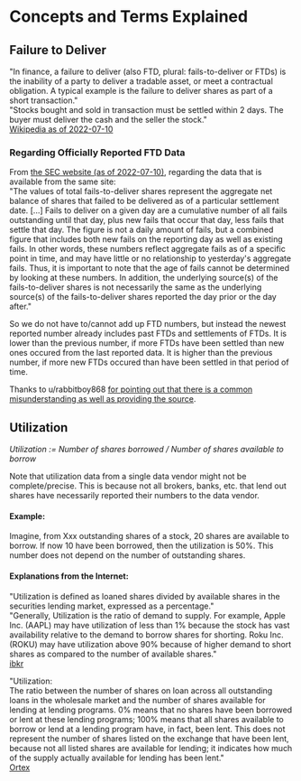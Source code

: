 # Concepts and Terms Explained

## Failure to Deliver

"In finance, a failure to deliver (also FTD, plural: fails-to-deliver or FTDs) is the inability of a party to deliver a tradable asset, or meet a contractual obligation. A typical example is the failure to deliver shares as part of a short transaction."  
"Stocks bought and sold in transaction must be settled within 2 days. The buyer must deliver the cash and the seller the stock."  
[Wikipedia as of 2022-07-10](https://en.wikipedia.org/wiki/Failure_to_deliver)

### Regarding Officially Reported FTD Data

From [the SEC website (as of 2022-07-10)](https://www.sec.gov/data/foiadocsfailsdatahtm), regarding the data that is available from the same site:  
"The values of total fails-to-deliver shares represent the aggregate net balance of shares that failed to be delivered as of a particular settlement date. [...] Fails to deliver on a given day are a cumulative number of all fails outstanding until that day, plus new fails that occur that day, less fails that settle that day. The figure is not a daily amount of fails, but a combined figure that includes both new fails on the reporting day as well as existing fails. In other words, these numbers reflect aggregate fails as of a specific point in time, and may have little or no relationship to yesterday's aggregate fails. Thus, it is important to note that the age of fails cannot be determined by looking at these numbers. In addition, the underlying source(s) of the fails-to-deliver shares is not necessarily the same as the underlying source(s) of the fails-to-deliver shares reported the day prior or the day after."

So we do not have to/cannot add up FTD numbers, but instead the newest reported number already includes past FTDs and settlements of FTDs. It is lower than the previous number, if more FTDs have been settled than new ones occured from the last reported data. It is higher than the previous number, if more new FTDs occured than have been settled in that period of time.

Thanks to u/rabbitboy868 [for pointing out that there is a common misunderstanding as well as providing the source](https://www.reddit.com/r/Superstonk/comments/vvh7zr/clearing_up_misunderstandings_about_ftds/).

## Utilization

*Utilization := Number of shares borrowed / Number of shares available to borrow*

Note that utilization data from a single data vendor might not be complete/precise. This is because not all brokers, banks, etc. that lend out shares have necessarily reported their numbers to the data vendor.

#### Example:
Imagine, from Xxx outstanding shares of a stock, 20 shares are available to borrow. If now 10 have been borrowed, then the utilization is 50%. This number does not depend on the number of outstanding shares.

#### Explanations from the Internet:

"Utilization is defined as loaned shares divided by available shares in the securities lending market, expressed as a percentage."  
"Generally, Utilization is the ratio of demand to supply. For example, Apple Inc. (AAPL) may have utilization of less than 1% because the stock has vast availability relative to the demand to borrow shares for shorting. Roku Inc. (ROKU) may have utilization above 90% because of higher demand to short shares as compared to the number of available shares."  
[ibkr](https://ibkr.info/article/3044)

"Utilization:  
The ratio between the number of shares on loan across all outstanding loans in the wholesale market and the number of shares available for lending at lending programs. 0% means that no shares have been borrowed or lent at these lending programs; 100% means that all shares available to borrow or lend at a lending program have, in fact, been lent. This does not represent the number of shares listed on the exchange that have been lent, because not all listed shares are available for lending; it indicates how much of the supply actually available for lending has been lent."  
[Ortex](https://public.ortex.com/help-stock-short-interest-chart/)
